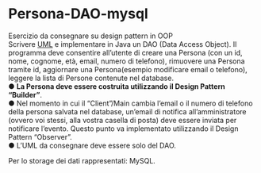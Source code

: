 # Persona-DAO-mysql

Esercizio da consegnare su design pattern in OOP<br>
Scrivere <a href="https://i.ibb.co/VV38wz4/UML-DAO.png">UML</a> e implementare in Java un DAO (Data Access Object). Il programma deve
consentire all’utente di creare una Persona (con un id, nome, cognome, età, email, numero di
telefono), rimuovere una Persona tramite id, aggiornare una Persona(esempio modificare
email o telefono), leggere la lista di Persone contenute nel database.<BR>
● <b>La Persona deve essere costruita utilizzando il Design Pattern “Builder”</b>.<br>
● Nel momento in cui il “Client”/Main cambia l’email o il numero di telefono della
persona salvata nel database, un’email di notifica all’amministratore (ovvero voi
stessi, alla vostra casella di posta) deve essere inviata per notificare l’evento.
Questo punto va implementato utilizzando il Design Pattern “Observer”.<br>
● L’UML da consegnare deve essere solo del DAO.

Per lo storage dei dati rappresentati: MySQL.
